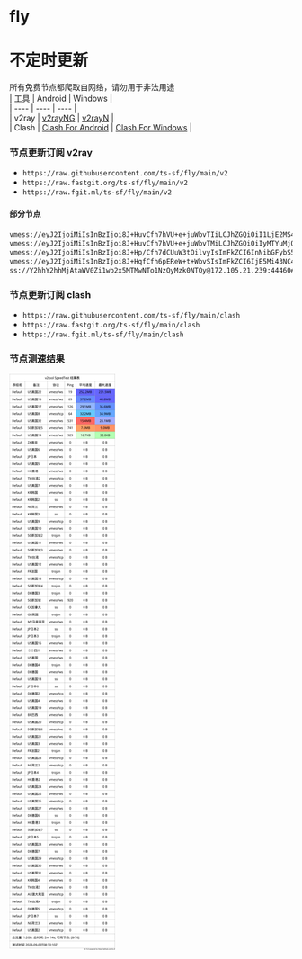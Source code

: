 # fly
# 不定时更新
所有免费节点都爬取自网络，请勿用于非法用途  
|  工具  | Android  | Windows  |  
|  ----  | ----   | ----  |  
| v2ray  | [v2rayNG](https://github.com/2dust/v2rayNG/releases) | [v2rayN](https://github.com/2dust/v2rayN/releases) |  
| Clash  | [Clash For Android](https://github.com/Kr328/ClashForAndroid/releases) | [Clash For Windows](https://github.com/Fndroid/clash_for_windows_pkg/releases) | 
  
### 节点更新订阅  v2ray
- `https://raw.githubusercontent.com/ts-sf/fly/main/v2`  
- `https://raw.fastgit.org/ts-sf/fly/main/v2`  
- `https://raw.fgit.ml/ts-sf/fly/main/v2`  
#### 部分节点  
``` 
vmess://eyJ2IjoiMiIsInBzIjoi8J+HuvCfh7hVU+e+juWbvTIiLCJhZGQiOiI1LjE2MS4yMTIuMTI1IiwicG9ydCI6Ijg4ODAiLCJpZCI6IjQ1OTY0Y2I1LWFmNzktNGQ1My04Yjk5LTk2NTI2NGVmMTAzYiIsImFpZCI6IjAiLCJzY3kiOiJhdXRvIiwibmV0IjoidGNwIiwidHlwZSI6Imh0dHAiLCJob3N0Ijoic3BlZWR0ZXN0Lm5ldCIsInBhdGgiOiIvIiwidGxzIjoiIiwic25pIjoiIiwidGVzdF9uYW1lIjoiVVPnvo7lm70yIn0=
vmess://eyJ2IjoiMiIsInBzIjoi8J+HuvCfh7hVU+e+juWbvTMiLCJhZGQiOiIyMTYuMjQuNTcuMSIsInBvcnQiOiI0NDMiLCJpZCI6ImE3ZWU4NWY0LTI1MjgtNDEyZS05OTRmLWNlNjVmNTQ3NTRlNCIsImFpZCI6IjAiLCJzY3kiOiJhdXRvIiwibmV0Ijoid3MiLCJ0eXBlIjoibm9uZSIsImhvc3QiOiJkZDIuMTgwOC5jZiIsInBhdGgiOiJhN2VlODVmNCIsInRscyI6InRscyIsInNuaSI6IiIsInRlc3RfbmFtZSI6IlVT576O5Zu9MyJ9
vmess://eyJ2IjoiMiIsInBzIjoi8J+Hp/Cfh7dCUuW3tOilvyIsImFkZCI6InNibGFybS5rYW9sbGwudGVjaCIsInBvcnQiOiI4MCIsImlkIjoiMWRhOWQ0MTItYmViMS00OGNmLWFjM2UtZWJjMTY0MDM0NDdiIiwiYWlkIjoiMCIsInNjeSI6ImF1dG8iLCJuZXQiOiJ3cyIsInR5cGUiOiJub25lIiwiaG9zdCI6InNibGFybS5rYW9sbGwudGVjaCIsInBhdGgiOiIvIiwidGxzIjoiIiwic25pIjoiIiwidGVzdF9uYW1lIjoiQlLlt7Topb8ifQ==
vmess://eyJ2IjoiMiIsInBzIjoi8J+HqfCfh6pEReW+t+WbvSIsImFkZCI6IjE5Mi43NC4yMzIuMjM5IiwicG9ydCI6IjQ0MyIsImlkIjoiNDE4MDQ4YWYtYTI5My00Yjk5LTliMGMtOThjYTM1ODBkZDI0IiwiYWlkIjoiNjQiLCJzY3kiOiJhdXRvIiwibmV0Ijoid3MiLCJ0eXBlIjoibm9uZSIsImhvc3QiOiJ3d3cuNTQwOTI0MTUueHl6IiwicGF0aCI6Ii9wYXRoLzE2OTE1NTg4MzkxMzMiLCJ0bHMiOiJ0bHMiLCJzbmkiOiIiLCJ0ZXN0X25hbWUiOiJEReW+t+WbvSJ9
ss://Y2hhY2hhMjAtaWV0Zi1wb2x5MTMwNTo1NzQyMzk0NTQy@172.105.21.239:44460#%F0%9F%87%A8%F0%9F%87%A6CA%E5%8A%A0%E6%8B%BF%E5%A4%A7
```
### 节点更新订阅  clash
- `https://raw.githubusercontent.com/ts-sf/fly/main/clash`  
- `https://raw.fastgit.org/ts-sf/fly/main/clash`  
- `https://raw.fgit.ml/ts-sf/fly/main/clash`  

### 节点测速结果
![image](traffic.png)
